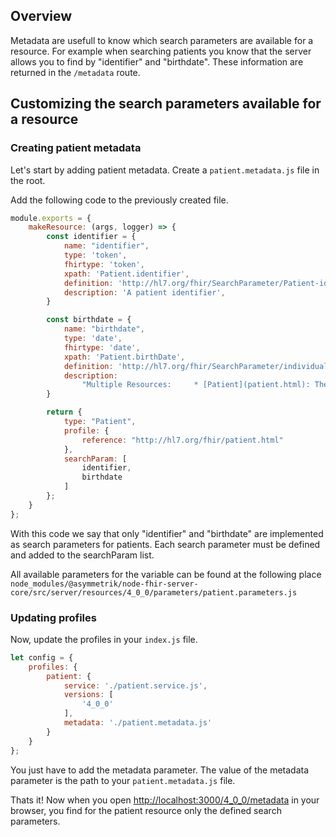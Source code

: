 ## Overview

Metadata are usefull to know which search parameters are available for a resource. For example when searching patients you know that the server allows you to find by "identifier" and "birthdate". These information are returned in the `/metadata` route.

## Customizing the search parameters available for a resource

### Creating patient metadata

Let's start by adding patient metadata. Create a `patient.metadata.js` file in the root.

Add the following code to the previously created file.

```javascript
module.exports = {
    makeResource: (args, logger) => {
        const identifier = {
            name: "identifier",
            type: 'token',
            fhirtype: 'token',
            xpath: 'Patient.identifier',
            definition: 'http://hl7.org/fhir/SearchParameter/Patient-identifier',
            description: 'A patient identifier',
        }

        const birthdate = {
            name: "birthdate",
            type: 'date',
            fhirtype: 'date',
            xpath: 'Patient.birthDate',
            definition: 'http://hl7.org/fhir/SearchParameter/individual-birthdate',
            description:
                "Multiple Resources:     * [Patient](patient.html): The patient's date of birth  * [Person](person.html): The person's date of birth  * [RelatedPerson](relatedperson.html): The Related Person's date of birth  ",
        }

        return {
            type: "Patient",
            profile: {
                reference: "http://hl7.org/fhir/patient.html"
            },
            searchParam: [
                identifier,
                birthdate
            ]
        };
    }
};
```
With this code we say that only "identifier" and "birthdate" are implemented as search parameters for patients.
Each search parameter must be defined and added to the searchParam list.

All available parameters for the variable can be found at the following place `node_modules/@asymmetrik/node-fhir-server-core/src/server/resources/4_0_0/parameters/patient.parameters.js`

### Updating profiles

Now, update the profiles in your `index.js` file.

```javascript
let config = {
	profiles: {
		patient: {
			service: './patient.service.js',
			versions: [
				'4_0_0'
			],
			metadata: './patient.metadata.js'
		}
	}
};
```
You just have to add the metadata parameter. The value of the metadata parameter is the path to your `patient.metadata.js` file.

Thats it! Now when you open [http://localhost:3000/4_0_0/metadata](http://localhost:3000/4_0_0/metadata) in your browser, you find for the patient resource only the defined search parameters.